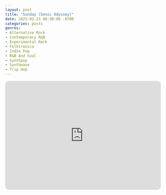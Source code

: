 ```yaml
---
layout: post
title: "Sunday (Sonic Odyssey)"
date: 2025-02-23 08:30:00 -0700
categories: posts
genres:
- Alternative Rock
- Contemporary R&B
- Experimental Rock
- Folktronica
- Indie Pop
- R&B And Soul
- Synthpop
- Synthwave
- Trip Hop
---
```

<iframe style="border-radius:12px" src="https://open.spotify.com/embed/playlist/7oNkKbD3ETiPdMP8xGNTVz?utm_source=generator" width="100%" height="352" frameBorder="0" allowfullscreen="" allow="autoplay; clipboard-write; encrypted-media; fullscreen; picture-in-picture" loading="lazy"></iframe>